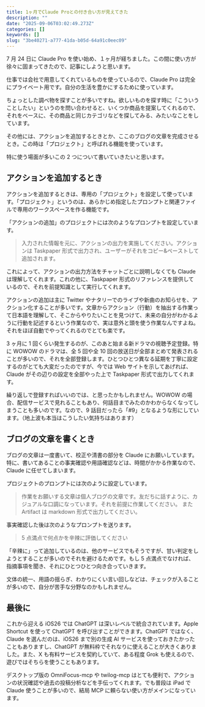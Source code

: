 ```yaml
---
title: 1ヶ月でClaude Proとの付き合い方が見えてきた
description: ""
date: "2025-09-06T03:02:49.273Z"
categories: []
keywords: []
slug: "3be40271-a777-41da-b05d-64a91c0eec09"
---
```


7 月 24 日に Claude Pro を使い始め、１ヶ月が経ちました。この間に使い方が徐々に固まってきたので、記事にしようと思います。

仕事では会社で用意してくれているものを使っているので、Claude Pro は完全にプライベート用です。自分の生活を豊かにするために使っています。

ちょっとした調べ物を探すことが多いですね。欲しいものを探す時に「こういうことしたい」というのを問い合わせると、いくつか商品を提案してくれるので、それをベースに、その商品と同じカテゴリなどを探してみる、みたいなことをしています。

その他には、アクションを追加するときとか、ここのブログの文章を完成させるとき。この時は「プロジェクト」と呼ばれる機能を使っています。

特に使う場面が多いこの 2 つについて書いていきたいと思います。

## アクションを追加するとき

アクションを追加するときは、専用の「プロジェクト」を設定して使っています。「プロジェクト」というのは、あらかじめ指定したプロンプトと関連ファイルで専用のワークスペースを作る機能です。

「アクションの追加」のプロジェクトには次のようなプロンプトを設定しています。

> 入力された情報を元に、アクションの出力を実施してください。アクションは Taskpaper 形式で出力され、ユーザーがそれをコピー&ペーストして追加されます。

これによって、アクションの出力方法をチャットごとに説明しなくても Claude は理解してくれます。これの他に、Taskpaper 形式のリファレンスを提供しているので、それを前提知識として実行してくれます。

アクションの追加は主に Twitter やナタリーでのライブや新曲のお知らせを、アクション化することが多いです。文章からアクション（行動）を抽出する作業って日本語を理解して、そこからやりたいことを見つけて、未来の自分がわかるように行動を記述するという作業なので、実は意外と頭を使う作業なんですよね。それをほぼ自動でやってくれるのでとても楽です。

3 ヶ月に 1 回くらい発生するのが、このあと始まる新ドラマの視聴予定登録。特に WOWOW のドラマは、全 5 回や全 10 回の放送日が全部まとめて発表されることが多いので、それを全部登録します。ひとつひとつ異なる延期を丁寧に設定するのがとても大変だったのですが、今では Web サイトを示してあげれば、Claude がその辺りの設定を全部やった上で Taskpaper 形式で出力してくれます。

繰り返しで登録すればいいのでは、と思ったかもしれません。WOWOW の場合、配信サービスで見れることもあり、何話目までみたのかわからなくなってしまうことも多いのです。なので、9 話目だったら「#9」となるような形にしています。（地上波も本当はこうしたい気持ちはあります）

## ブログの文章を書くとき

ブログの文章は一度書いて、校正や清書の部分を Claude にお願いしています。特に、書いてあることの事実確認や用語確認などは、時間がかかる作業なので、Claude に任せてしまいます。

プロジェクトのプロンプトには次のように設定しています。

> 作業をお願いする文章は個人ブログの文章です。友だちに話すように、カジュアルな口調になっています。それを前提に作業してください。 また Artifact は markdown 形式で出力してください。

事実確認した後は次のようなプロンプトを送ります。

> 5 点満点で何点かを辛辣に評価してください

「辛辣に」って追加しているのは、他のサービスでもそうですが、甘い判定をしようとすることが多いのでそれを避けるためです。もし 5 点満点でなければ、指摘事項を聞き、それにひとつひとつ向き合っていきます。

文体の統一、用語の揺らぎ、わかりにくい言い回しなどは、チェックが入ることが多いので、自分が苦手な分野なのかもしれません。

## 最後に

これから迎える iOS26 では ChatGPT は深いレベルで統合されています。Apple Shortcut を使って ChatGPT を呼び出すことができます。ChatGPT ではなく、Claude を選んだのは、iOS26 まで別の生成 AI サービスを使っておきたかったこともありますし、ChatGPT が無料枠でそれなりに使えることが大きくありました。また、X も有料サービスを契約していて、ある程度 Grok も使えるので、遊びではそちらを使うこともあります。

デスクトップ版の OmniFocus-mcp や twilog-mcp はとても便利で、アクションの状況確認や過去の投稿分析などを手伝ってくれます。でも普段は iPad で Claude 使うことが多いので、結局 MCP に頼らない使い方がメインになっています。
